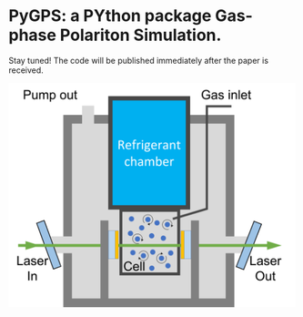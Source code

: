 # PyGPS: a PYthon package Gas-phase Polariton Simulation.
Stay tuned! 
The code will be published immediately after the paper is received.

![setup](src/setup.png)
